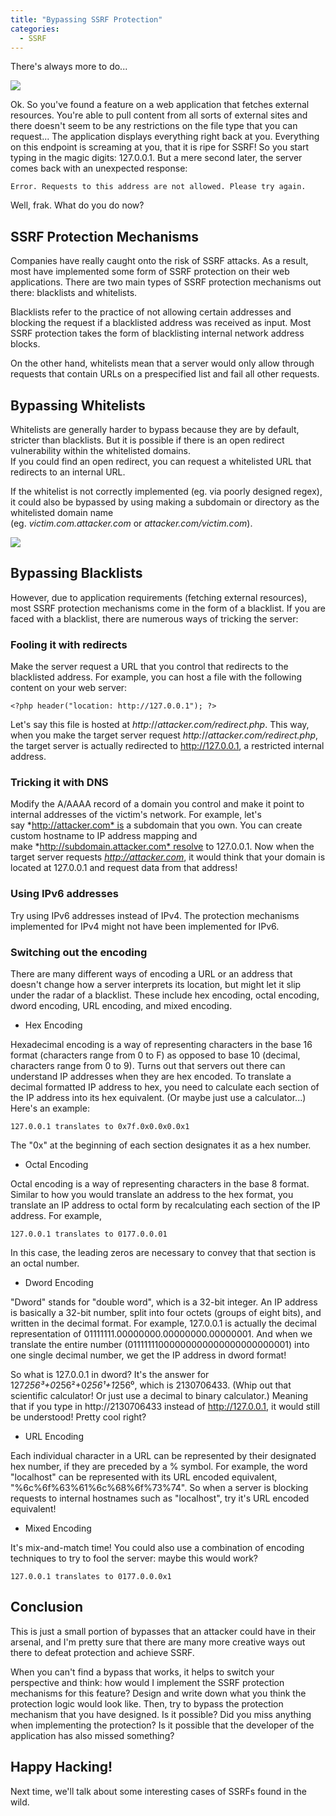 ```yaml
---
title: "Bypassing SSRF Protection"
categories:
  - SSRF
---
```


There's always more to do...

![](https://vkili.github.io/blog/assets/images/ssrf-07.png)

Ok. So you've found a feature on a web application that fetches external resources. You're able to pull content from all sorts of external sites and there doesn't seem to be any restrictions on the file type that you can request... The application displays everything right back at you. Everything on this endpoint is screaming at you, that it is ripe for SSRF! So you start typing in the magic digits: 127.0.0.1. But a mere second later, the server comes back with an unexpected response:

```
Error. Requests to this address are not allowed. Please try again.
```

Well, frak. What do you do now?

## SSRF Protection Mechanisms

Companies have really caught onto the risk of SSRF attacks. As a result, most have implemented some form of SSRF protection on their web applications. There are two main types of SSRF protection mechanisms out there: blacklists and whitelists.

Blacklists refer to the practice of not allowing certain addresses and blocking the request if a blacklisted address was received as input. Most SSRF protection takes the form of blacklisting internal network address blocks.

On the other hand, whitelists mean that a server would only allow through requests that contain URLs on a prespecified list and fail all other requests.

## Bypassing Whitelists

Whitelists are generally harder to bypass because they are by default, stricter than blacklists. But it is possible if there is an open redirect vulnerability within the whitelisted domains.\
If you could find an open redirect, you can request a whitelisted URL that redirects to an internal URL.

If the whitelist is not correctly implemented (eg. via poorly designed regex), it could also be bypassed by using making a subdomain or directory as the whitelisted domain name (eg. *victim.com.attacker.com* or *attacker.com/victim.com*).

![](https://vkili.github.io/blog/assets/images/ssrf-08.png)

## Bypassing Blacklists

However, due to application requirements (fetching external resources), most SSRF protection mechanisms come in the form of a blacklist. If you are faced with a blacklist, there are numerous ways of tricking the server:

### Fooling it with redirects

Make the server request a URL that you control that redirects to the blacklisted address. For example, you can host a file with the following content on your web server:

```
<?php header("location: http://127.0.0.1"); ?>
```

Let's say this file is hosted at *http:*//*attacker.com/redirect.php*. This way, when you make the target server request *http:*//*attacker.com/redirect.php*, the target server is actually redirected to http://127.0.0.1, a restricted internal address.

### Tricking it with DNS

Modify the A/AAAA record of a domain you control and make it point to internal addresses of the victim's network. For example, let's say *http://attacker.com* is a subdomain that you own. You can create custom hostname to IP address mapping and make *http://subdomain.attacker.com* resolve to 127.0.0.1. Now when the target server requests *http://attacker.com*, it would think that your domain is located at 127.0.0.1 and request data from that address!

### Using IPv6 addresses

Try using IPv6 addresses instead of IPv4. The protection mechanisms implemented for IPv4 might not have been implemented for IPv6.

### Switching out the encoding

There are many different ways of encoding a URL or an address that doesn't change how a server interprets its location, but might let it slip under the radar of a blacklist. These include hex encoding, octal encoding, dword encoding, URL encoding, and mixed encoding.

-   Hex Encoding

Hexadecimal encoding is a way of representing characters in the base 16 format (characters range from 0 to F) as opposed to base 10 (decimal, characters range from 0 to 9). Turns out that servers out there can understand IP addresses when they are hex encoded. To translate a decimal formatted IP address to hex, you need to calculate each section of the IP address into its hex equivalent. (Or maybe just use a calculator...) Here's an example:

```
127.0.0.1 translates to 0x7f.0x0.0x0.0x1
```

The "0x" at the beginning of each section designates it as a hex number.

-   Octal Encoding

Octal encoding is a way of representing characters in the base 8 format. Similar to how you would translate an address to the hex format, you translate an IP address to octal form by recalculating each section of the IP address. For example,

```
127.0.0.1 translates to 0177.0.0.01
```

In this case, the leading zeros are necessary to convey that that section is an octal number.

-   Dword Encoding

"Dword" stands for "double word", which is a 32-bit integer. An IP address is basically a 32-bit number, split into four octets (groups of eight bits), and written in the decimal format. For example, 127.0.0.1 is actually the decimal representation of 01111111.00000000.00000000.00000001. And when we translate the entire number (01111111000000000000000000000001) into one single decimal number, we get the IP address in dword format!

So what is 127.0.0.1 in dword? It's the answer for 127*256³+0*256²+0*256¹+1*256⁰, which is 2130706433. (Whip out that scientific calculator! Or just use a decimal to binary calculator.) Meaning that if you type in http://2130706433 instead of http://127.0.0.1, it would still be understood! Pretty cool right?

-   URL Encoding

Each individual character in a URL can be represented by their designated hex number, if they are preceded by a % symbol. For example, the word "localhost" can be represented with its URL encoded equivalent, "%6c%6f%63%61%6c%68%6f%73%74". So when a server is blocking requests to internal hostnames such as "localhost", try it's URL encoded equivalent!

-   Mixed Encoding

It's mix-and-match time! You could also use a combination of encoding techniques to try to fool the server: maybe this would work?

```
127.0.0.1 translates to 0177.0.0.0x1
```

## Conclusion

This is just a small portion of bypasses that an attacker could have in their arsenal, and I'm pretty sure that there are many more creative ways out there to defeat protection and achieve SSRF.

When you can't find a bypass that works, it helps to switch your perspective and think: how would I implement the SSRF protection mechanisms for this feature? Design and write down what you think the protection logic would look like. Then, try to bypass the protection mechanism that you have designed. Is it possible? Did you miss anything when implementing the protection? Is it possible that the developer of the application has also missed something?

## Happy Hacking!

Next time, we'll talk about some interesting cases of SSRFs found in the wild.